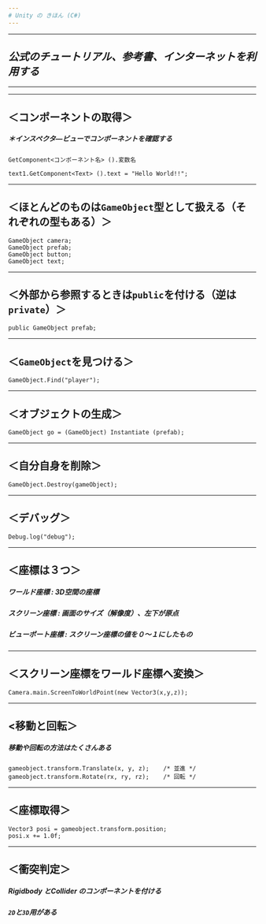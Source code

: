 ```yaml
---
# Unity の きほん (C#)
---
```

---
## *公式のチュートリアル、参考書、インターネットを利用する*
---
---
## ＜コンポーネントの取得＞
##### ＊インスペクタ―ビューでコンポーネントを確認する
```
GetComponent<コンポーネント名> ().変数名
```
```
text1.GetComponent<Text> ().text = "Hello World!!";
```
---
## ＜ほとんどのものは`GameObject`型として扱える（それぞれの型もある）＞
```
GameObject camera;
GameObject prefab;
GameObject button;
GameObject text;
```
---
## ＜外部から参照するときは`public`を付ける（逆は`private`）＞
```
public GameObject prefab;
```
---
## ＜`GameObject`を見つける＞
```
GameObject.Find("player");
```
---
## ＜オブジェクトの生成＞
```
GameObject go = (GameObject) Instantiate (prefab);
```
---
## ＜自分自身を削除＞
```
GameObject.Destroy(gameObject);
```
---
## ＜デバッグ＞
```
Debug.log("debug");
```
---
## ＜座標は３つ＞
##### **ワールド座標** : 3D空間の座標
##### **スクリーン座標** : 画面のサイズ（解像度）、左下が原点
##### **ビューポート座標** : スクリーン座標の値を０～１にしたもの
---
## ＜スクリーン座標をワールド座標へ変換＞
```
Camera.main.ScreenToWorldPoint(new Vector3(x,y,z));
```
---
## <移動と回転＞
##### *移動や回転の方法はたくさんある*
```
gameobject.transform.Translate(x, y, z);    /* 並進 */
gameobject.transform.Rotate(rx, ry, rz);    /* 回転 */
```
---
## ＜座標取得＞
```
Vector3 posi = gameobject.transform.position;
posi.x += 1.0f;
```
---
## ＜衝突判定＞
##### Rigidbody とCollider のコンポーネントを付ける
##### **`2D`と`3D`用がある**
